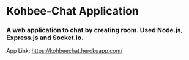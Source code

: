 # Kohbee-Chat Application

### A web application to chat by creating room. Used Node.js, Express.js and Socket.io.

App Link: https://kohbeechat.herokuapp.com/
